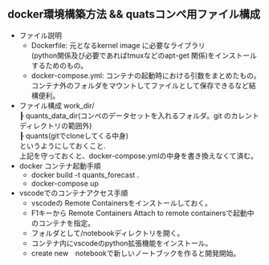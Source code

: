 ## docker環境構築方法 && quatsコンペ用ファイル構成
- ファイル説明
    - Dockerfile: 元となるkernel image に必要なライブラリ  
    (python関係及び必要であればtmuxなどのapt-get 関係)をインストールするためのもの。
    - docker-compose.yml: コンテナの起動時における引数をまとめたもの。  
    コンテナ外のフォルダをマウントしてファイルとして保存できるなど結構便利。
- ファイル構成
    work_dir/  
┠  quants_data_dir(コンペのデータセットを入れるフォルダ。git のカレントディレクトリの範囲外)  
┠  quants(gitでcloneしてくる中身)  
というようにしておくこと.  
上記を守っておくと、docker-compose.ymlの中身を書き換えなくて済む。
- docker コンテナ起動手順
    - docker build -t quants_forecast .
    - docker-compose up
- vscodeでのコンテナアクセス手順
    - vscodeの Remote Containersをインストールしておく。
    - F1キーから Remote Containers Attach to remote containersで起動中のコンテナを指定。  
    - フォルダとして/notebookディレクトリを開く。
    - コンテナ内にvscodeのpython拡張機能をインストール。
    - create new　notebookで新しいノートブックを作ると開発開始。

